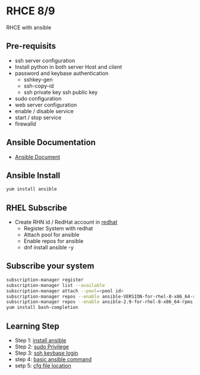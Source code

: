 # RHCE 8/9
RHCE with ansible 

## Pre-requisits    
-   ssh server configuration 
-   Install python in both server Host and client
-   password and keybase authentication 
    -   sshkey-gen
    -   ssh-copy-id
    -   ssh private key ssh public key 
-   sudo configuration 
-   web server configuration 
-   enable / disable service 
-   start / stop service 
-   firewalld    
## Ansible Documentation 
-   [Ansible Document](https://docs.ansible.com/)

## Ansible Install 
```sh
yum install ansible 
```
## RHEL Subscribe

-   Create RHN id / RedHat account in [redhat](https://www.redhat.com/)
    -   Register System with redhat
    -   Attach pool for ansible
    -   Enable repos for ansible
    -    dnf install ansible -y

## Subscribe your system
```sh
subscription-manager register
subscription-manager list --available
subscription-manager attach --pool=<pool id>
subscription-manager repos --enable ansible-VERSION-for-rhel-8-x86_64-rpms
subscription-manager repos --enable ansible-2.9-for-rhel-8-x86_64-rpms
yum install bash-completion
```
## Learning Step 

-   Step 1: [install ansible](https://github.com/oralinnet/RHCE/blob/main/install_ansible/README.md)
-   Step 2: [sudo Privilege](https://github.com/oralinnet/RHCE/blob/main/sudo_privilege/README.md)
-   Step 3: [ssh keybase login](https://github.com/oralinnet/RHCE/blob/main/ssh/README.md)
-   step 4: [basic ansible command](https://github.com/oralinnet/RHCE/blob/main/ansible/basic_command.md)
-   setp 5: [cfg file location](https://github.com/oralinnet/RHCE/blob/main/ansible/cgf_file/README.md)